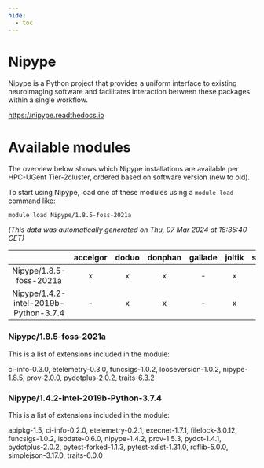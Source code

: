 ```yaml
---
hide:
  - toc
---
```


Nipype
======


Nipype is a Python project that provides a uniform interface to existing neuroimaging software and facilitates interaction between these packages within a single workflow.

https://nipype.readthedocs.io
# Available modules


The overview below shows which Nipype installations are available per HPC-UGent Tier-2cluster, ordered based on software version (new to old).

To start using Nipype, load one of these modules using a `module load` command like:

```shell
module load Nipype/1.8.5-foss-2021a
```

*(This data was automatically generated on Thu, 07 Mar 2024 at 18:35:40 CET)*  

| |accelgor|doduo|donphan|gallade|joltik|skitty|
| :---: | :---: | :---: | :---: | :---: | :---: | :---: |
|Nipype/1.8.5-foss-2021a|x|x|x|-|x|x|
|Nipype/1.4.2-intel-2019b-Python-3.7.4|-|x|x|-|x|x|


### Nipype/1.8.5-foss-2021a

This is a list of extensions included in the module:

ci-info-0.3.0, etelemetry-0.3.0, funcsigs-1.0.2, looseversion-1.0.2, nipype-1.8.5, prov-2.0.0, pydotplus-2.0.2, traits-6.3.2

### Nipype/1.4.2-intel-2019b-Python-3.7.4

This is a list of extensions included in the module:

apipkg-1.5, ci-info-0.2.0, etelemetry-0.2.1, execnet-1.7.1, filelock-3.0.12, funcsigs-1.0.2, isodate-0.6.0, nipype-1.4.2, prov-1.5.3, pydot-1.4.1, pydotplus-2.0.2, pytest-forked-1.1.3, pytest-xdist-1.31.0, rdflib-5.0.0, simplejson-3.17.0, traits-6.0.0